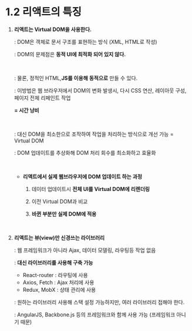 # 1.2 리액트의 특징

1. **리액트는 Virtual DOM을 사용한다.**

   : DOM은 객체로 문서 구조를 표현하는 방식 (XML, HTML로 작성)

   : DOM의 문제점은 **동적 UI에 최적화 되어 있지 않다.** 

   <br>

   : 물론, 정적인 HTML,**JS를 이용해 동적으로** 만들 수 있다.

   : 이방법은 웹 브라우저에서 DOM의 변화 발생시, 다시 CSS 연산, 레이아웃 구성, 페이지 전체 리페인트 작업

   **= 시간 낭비**

   <br>

   : 대신 DOM을 최소한으로 조작하여 작업을 처리하는 방식으로 개선 가능 = Virtual DOM

   : DOM 업데이트를 추상화해 DOM 처리 회수를 최소화하고 효율화

   <br>

   - **리액트에서 실제 웹브라우저에 DOM 업데이트 하는 과정**

     1) 데이터 업데이트시 **전체 UI를 Virtual DOM에 리렌더링**

     2) 이전 Virtual DOM과 비교

     3) **바뀐 부분만 실제 DOM에 적용**

<br>

2. **리액트는 뷰(view)만 신경쓰는 라이브러리**

   : 웹 프레임워크가 아니라 Ajax, 데이터 모델링, 라우팅등 작업 없음

   : **대신 라이브러리를 사용해 구축 가능**

   - React-router : 라우팅에 사용
   - Axios, Fetch : Ajax 처리에 사용
   - Redux, MobX : 상태 관리에 사용

   : 원하는 라이브러리 사용해 스택 설정 가능하지만, 여러 라이브러리 접해야 한다.

   : AngularJS, Backbone.js 등의 프레임워크와 함께 사용 가능 (프레임워크 아니기 때문)